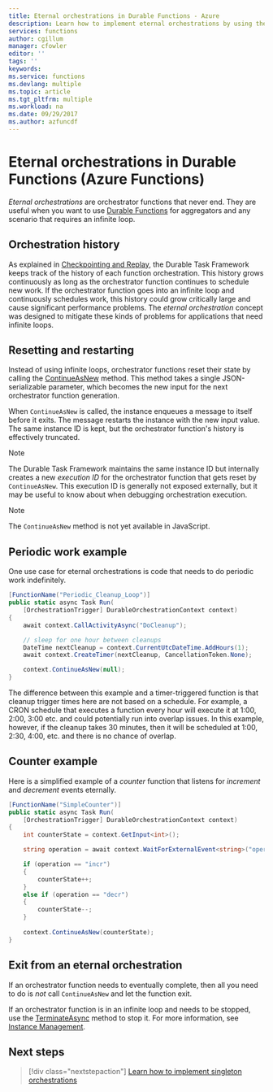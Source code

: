```yaml
---
title: Eternal orchestrations in Durable Functions - Azure
description: Learn how to implement eternal orchestrations by using the Durable Functions extension for Azure Functions.
services: functions
author: cgillum
manager: cfowler
editor: ''
tags: ''
keywords:
ms.service: functions
ms.devlang: multiple
ms.topic: article
ms.tgt_pltfrm: multiple
ms.workload: na
ms.date: 09/29/2017
ms.author: azfuncdf
---
```


# Eternal orchestrations in Durable Functions (Azure Functions)

*Eternal orchestrations* are orchestrator functions that never end. They are useful when you want to use [Durable Functions](durable-functions-overview.md) for aggregators and any scenario that requires an infinite loop.

## Orchestration history

As explained in [Checkpointing and Replay](durable-functions-checkpointing-and-replay.md), the Durable Task Framework keeps track of the history of each function orchestration. This history grows continuously as long as the orchestrator function continues to schedule new work. If the orchestrator function goes into an infinite loop and continuously schedules work, this history could grow critically large and cause significant performance problems. The *eternal orchestration* concept was designed to mitigate these kinds of problems for applications that need infinite loops.

## Resetting and restarting

Instead of using infinite loops, orchestrator functions reset their state by calling the [ContinueAsNew](https://azure.github.io/azure-functions-durable-extension/api/Microsoft.Azure.WebJobs.DurableOrchestrationContext.html#Microsoft_Azure_WebJobs_DurableOrchestrationContext_ContinueAsNew_) method. This method takes a single JSON-serializable parameter, which becomes the new input for the next orchestrator function generation.

When `ContinueAsNew` is called, the instance enqueues a message to itself before it exits. The message restarts the instance with the new input value. The same instance ID is kept, but the orchestrator function's history is effectively truncated.

> [!NOTE]
> The Durable Task Framework maintains the same instance ID but internally creates a new *execution ID* for the orchestrator function that gets reset by `ContinueAsNew`. This execution ID is generally not exposed externally, but it may be useful to know about when debugging orchestration execution.

> [!NOTE]
> The `ContinueAsNew` method is not yet available in JavaScript.

## Periodic work example

One use case for eternal orchestrations is code that needs to do periodic work indefinitely.

```csharp
[FunctionName("Periodic_Cleanup_Loop")]
public static async Task Run(
    [OrchestrationTrigger] DurableOrchestrationContext context)
{
    await context.CallActivityAsync("DoCleanup");

    // sleep for one hour between cleanups
    DateTime nextCleanup = context.CurrentUtcDateTime.AddHours(1);
    await context.CreateTimer(nextCleanup, CancellationToken.None);

    context.ContinueAsNew(null);
}
```

The difference between this example and a timer-triggered function is that cleanup trigger times here are not based on a schedule. For example, a CRON schedule that executes a function every hour will execute it at 1:00, 2:00, 3:00 etc. and could potentially run into overlap issues. In this example, however, if the cleanup takes 30 minutes, then it will be scheduled at 1:00, 2:30, 4:00, etc. and there is no chance of overlap.

## Counter example

Here is a simplified example of a *counter* function that listens for *increment* and *decrement* events eternally.

```csharp
[FunctionName("SimpleCounter")]
public static async Task Run(
    [OrchestrationTrigger] DurableOrchestrationContext context)
{
    int counterState = context.GetInput<int>();

    string operation = await context.WaitForExternalEvent<string>("operation");

    if (operation == "incr")
    {
        counterState++;
    }
    else if (operation == "decr")
    {
        counterState--;
    }
    
    context.ContinueAsNew(counterState);
}
```

## Exit from an eternal orchestration

If an orchestrator function needs to eventually complete, then all you need to do is *not* call `ContinueAsNew` and let the function exit.

If an orchestrator function is in an infinite loop and needs to be stopped, use the [TerminateAsync](https://azure.github.io/azure-functions-durable-extension/api/Microsoft.Azure.WebJobs.DurableOrchestrationClient.html#Microsoft_Azure_WebJobs_DurableOrchestrationClient_TerminateAsync_) method to stop it. For more information, see [Instance Management](durable-functions-instance-management.md).

## Next steps

> [!div class="nextstepaction"]
> [Learn how to implement singleton orchestrations](durable-functions-singletons.md)
